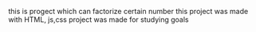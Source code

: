 this is progect which can factorize certain number
this project was made with HTML, js,css 
project was made for studying goals
